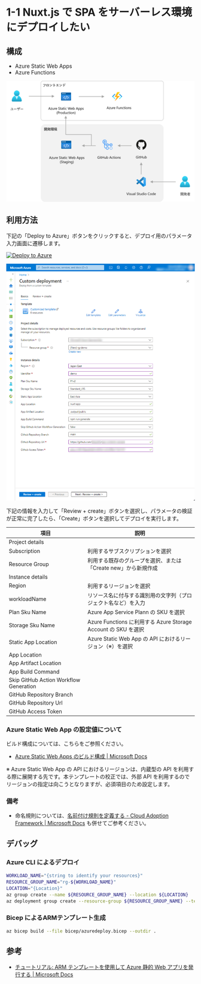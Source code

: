 # 1-1	Nuxt.js で SPA をサーバーレス環境にデプロイしたい

## 構成

- Azure Static Web Apps
- Azure Functions

![構成図](./docs/images/1-1_spa-on-serverless_structure.png)

## 利用方法

下記の「Deploy to Azure」ボタンをクリックすると、デプロイ用のパラメータ入力画面に遷移します。

[![Deploy to Azure](https://aka.ms/deploytoazurebutton)](https://portal.azure.com/#create/Microsoft.Template/uri/https%3A%2F%2Fraw.githubusercontent.com%2Fquickstart-templates%2FAzure-for-startups%2Fmain%2F1_web-application%2F1-1_spa-on-serverless%2Fazuredeploy.json)

![デプロイのパラメータ入力画面](./docs/images/deploy_001.png)

下記の情報を入力して「Review + create」ボタンを選択し、パラメータの検証が正常に完了したら、「Create」ボタンを選択してデプロイを実行します。

| 項目 | 説明 |
|----|----|
| Project details | |
| Subscription | 利用するサブスクリプションを選択 |
| Resource Group | 利用する既存のグループを選択、または「Create new」から新規作成 |
| Instance details | |
| Region | 利用するリージョンを選択 |
| workloadName | リソース名に付与する識別用の文字列（プロジェクト名など）を入力 |
| Plan Sku Name | Azure App Service Plann の SKU を選択 |
| Storage Sku Name | Azure Functions に利用する Azure Storage Account の SKU を選択 |
| Static App Location | Azure Static Web App の API におけるリージョン（※）を選択 |
| App Location | |
| App Artifact Location | |
| App Build Command | |
| Skip GitHub Action Workflow Generation | |
| GitHub Repository Branch | |
| GitHub Repository Url | |
| GitHub Access Token | |

### Azure Static Web App の設定値について

ビルド構成については、こちらをご参照ください。

- [Azure Static Web Apps のビルド構成 | Microsoft Docs](https://docs.microsoft.com/ja-jp/azure/static-web-apps/build-configuration)

※ Azure Static Web App の API におけるリージョンは、内蔵型の API を利用する際に展開する先です。本テンプレートの校正では、外部 API を利用するのでリージョンの指定は向こうとなりますが、必須項目のため設定します。

### 備考

- 命名規則については、[名前付け規則を定義する - Cloud Adoption Framework | Microsoft Docs](https://docs.microsoft.com/ja-jp/azure/cloud-adoption-framework/ready/azure-best-practices/resource-naming) も併せてご参考ください。

## デバッグ

### Azure CLI によるデプロイ

```bash
WORKLOAD_NAME="{string to identify your resources}"
RESOURCE_GROUP_NAME="rg-${WORKLOAD_NAME}"
LOCATION="{Location}"
az group create --name ${RESOURCE_GROUP_NAME} --location ${LOCATION}
az deployment group create --resource-group ${RESOURCE_GROUP_NAME} --template-file bicep/azuredeploy.bicep
```


### Bicep によるARMテンプレート生成

```bash
az bicep build --file bicep/azuredeploy.bicep --outdir .
```


## 参考

- [チュートリアル: ARM テンプレートを使用して Azure 静的 Web アプリを発行する | Microsoft Docs](https://docs.microsoft.com/ja-jp/azure/static-web-apps/publish-azure-resource-manager?tabs=azure-cli)